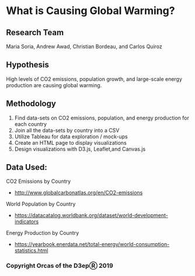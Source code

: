 # What is Causing Global Warming?

## Research Team
Maria Soria, Andrew Awad, Christian Bordeau, and Carlos Quiroz

## Hypothesis
High levels of CO2 emissions, population growth, and large-scale energy production are causing global warming.

## Methodology
1. Find data-sets on CO2 emissions, population, and energy production for each country
2. Join all the data-sets by country into a CSV
3. Utilize Tableau for data exploration / mock-ups
4. Create an HTML page to display visualizations
5. Design visualizations with D3.js, Leaflet,and Canvas.js    

## Data Used:
CO2 Emissions by Country
- http://www.globalcarbonatlas.org/en/CO2-emissions

World Population by Country
- https://datacatalog.worldbank.org/dataset/world-development-indicators

Energy Production by Country
- https://yearbook.enerdata.net/total-energy/world-consumption-statistics.html

### Copyright Orcas of the D3epⓇ 2019
